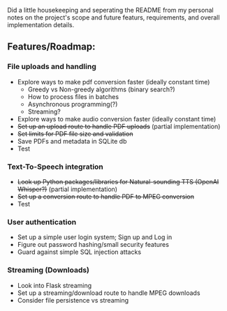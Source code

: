 Did  a little housekeeping and seperating the README from my personal notes on the project's scope and future featurs, requirements, and overall implementation details.

## Features/Roadmap:

### File uploads and handling
* Explore ways to make pdf conversion faster (ideally constant time)
    * Greedy vs Non-greedy algorithms (binary search?)
    * How to process files in batches
    * Asynchronous programming(?)
    * Streaming?
* Explore ways to make audio conversion faster (ideally constant time)
* ~~Set up an upload route to handle PDF uploads~~ (partial implementation)
* ~~Set limits for PDF file size and validation~~
* Save PDFs and metadata in SQLite db
* Test

### Text-To-Speech integration
* ~~Look up Python packages/libraries for Natural-sounding TTS (OpenAI Whisper?)~~ (partial implementation)
* ~~Set up a conversion route to handle PDF to MPEG conversion~~
* Test

### User authentication
* Set up a simple user login system; Sign up and Log in
* Figure out password hashing/small security features
* Guard against simple SQL injection attacks

### Streaming (Downloads)
* Look into Flask streaming
* Set up a streaming/download route to handle MPEG downloads
* Consider file persistence vs streaming
